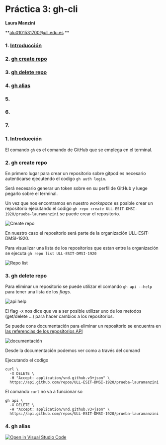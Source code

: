 # Práctica 3: gh-cli
**Laura Manzini**

**alu0101531700@ull.edu.es **

### 1. [Introducción](intro)
### 2. [gh create repo](create)
### 3. [gh delete repo](delete)
### 4. [gh alias](#alias)
### 5. 
### 6. 
### 7. 


<a name = "intro"><a>
### 1. Introducción

El comando `gh` es el comando de GitHub que se emplega en el terminal.

<a name = "create"><a>
### 2. gh create repo

En primero lugar para crear un repositorio sobre gitpod es necesario autenticarse ejecutendo el codigo 
`gh auth login`.

Será necesario generar un token  sobre en su perfil de GitHub y luege pegarlo sobre el terminal.

Un vez que nos encontramos en nuestro _workspace_ es posible crear un repositorio ejecutando el codigo `gh repo create ULL-ESIT-DMSI-1920/prueba-lauramanzini` se puede crear el repositorio.

![Create repo]()

En nuestro caso el repositorio será parte de la organización ULL-ESIT-DMSI-1920.

Para visualizar una lista de los repositorios que estan entre la organización se ejecuta `gh repo list ULL-ESIT-DMSI-1920`

![Repo list]()

<a name = "delete"><a>
### 3. gh delete repo

Para eliminar un repositorio se puede utilizar el comando `gh api --help` para tener una lista de los _flags_.

![api help](/Imagenes/)

El flag `-X` nos dice que va a ser posible utilizar uno de los metodos (get/delete ...) para hacer cambios a los repositorios.

Se puede cons documentación para eliminar un repositorio se encuentra en [las referencias de los repositorios API](https://docs.github.com/en/rest/reference/repos) 

![documentación](/Imagenes)

Desde la documentación podemos ver como a través del comand

Ejecutando el codigo

```
curl \
  -X DELETE \
  -H "Accept: application/vnd.github.v3+json" \
  https://api.github.com/repos/ULL-ESIT-DMSI-1920/prueba-lauramanzini
```

El comando `curl` no va a funcionar so

```
gh api \
  -X DELETE \
  -H "Accept: application/vnd.github.v3+json" \
  https://api.github.com/repos/ULL-ESIT-DMSI-1920/prueba-lauramanzini
```

<a name = "alias"><a>
### 4. gh alias



[![Open in Visual Studio Code](https://classroom.github.com/assets/open-in-vscode-f059dc9a6f8d3a56e377f745f24479a46679e63a5d9fe6f495e02850cd0d8118.svg)](https://classroom.github.com/online_ide?assignment_repo_id=6022596&assignment_repo_type=AssignmentRepo)

